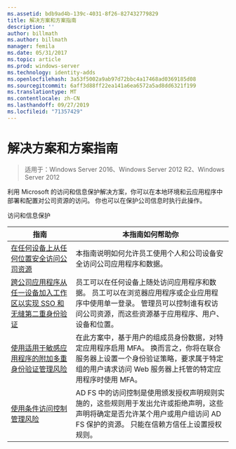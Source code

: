 ```yaml
---
ms.assetid: bdb9ad4b-139c-4031-8f26-827432779829
title: 解决方案和方案指南
description: ''
author: billmath
ms.author: billmath
manager: femila
ms.date: 05/31/2017
ms.topic: article
ms.prod: windows-server
ms.technology: identity-adds
ms.openlocfilehash: 3a53f5002a9ab97d72bbc4a17468ad0369185d08
ms.sourcegitcommit: 6aff3d88ff22ea141a6ea6572a5ad8dd6321f199
ms.translationtype: MT
ms.contentlocale: zh-CN
ms.lasthandoff: 09/27/2019
ms.locfileid: "71357429"
---
```

# <a name="solutions-and-scenario-guides"></a>解决方案和方案指南

>适用于：Windows Server 2016、Windows Server 2012 R2、Windows Server 2012
 
  
利用 Microsoft 的访问和信息保护解决方案，你可以在本地环境和云应用程序中部署和配置对公司资源的访问。 你也可以在保护公司信息时执行此操作。  
  
访问和信息保护  
  
|指南|本指南如何帮助你                                                                                                                                                                                                                                                                                                                                                                                                    
|-----|-----  
| [在任何设备上从任何位置安全访问公司资源](https://technet.microsoft.com/library/dn550982.aspx)|本指南说明如何允许员工使用个人和公司设备安全访问公司应用程序和数据。                                                                                                                                                                                    
| [跨公司应用程序从任一设备加入工作区以实现 SSO 和无缝第二重身份验证](https://technet.microsoft.com/library/dn280945.aspx) | 员工可以在任何设备上随处访问应用程序和数据。 员工可以在浏览器应用程序或企业应用程序中使用单一登录。 管理员可以控制谁有权访问公司资源，而这些资源基于应用程序、用户、设备和位置。                                        
| [使用适用于敏感应用程序的附加多重身份验证管理风险](https://technet.microsoft.com/library/dn280949.aspx)| 在此方案中，基于用户的组成员身份数据，对特定应用程序启用 MFA。 换而言之，你将在联合服务器上设置一个身份验证策略，要求属于特定组的用户请求访问 Web 服务器上托管的特定应用程序时使用 MFA。  
| [使用条件访问控制管理风险](https://technet.microsoft.com/library/dn280937.aspx) | AD FS 中的访问控制是使用颁发授权声明规则实施的，这些规则用于发出允许或拒绝声明，这些声明将确定是否允许某个用户或用户组访问 AD FS 保护的资源。 只能在信赖方信任上设置授权规则。
  


